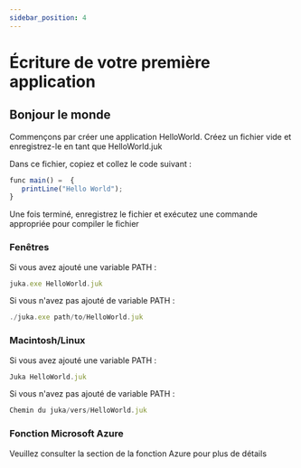 ```yaml
---
sidebar_position: 4
---
```


# Écriture de votre première application

## Bonjour le monde
Commençons par créer une application HelloWorld. Créez un fichier vide et enregistrez-le en tant que HelloWorld.juk

Dans ce fichier, copiez et collez le code suivant :

```jsx
func main() =  {
   printLine("Hello World");
}
```

Une fois terminé, enregistrez le fichier et exécutez une commande appropriée pour compiler le fichier


### Fenêtres
Si vous avez ajouté une variable PATH :

```jsx
juka.exe HelloWorld.juk
```

Si vous n'avez pas ajouté de variable PATH :
```jsx
./juka.exe path/to/HelloWorld.juk
```

### Macintosh/Linux

Si vous avez ajouté une variable PATH :

```jsx
Juka HelloWorld.juk
```

Si vous n'avez pas ajouté de variable PATH :
```jsx
Chemin du juka/vers/HelloWorld.juk
```

### Fonction Microsoft Azure
Veuillez consulter la section de la fonction Azure pour plus de détails